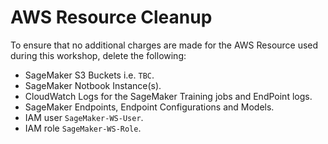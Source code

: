 # AWS Resource Cleanup
To ensure that no additional charges are made for the AWS Resource used during this workshop, delete the following:
- SageMaker S3 Buckets i.e. `TBC`.
- SageMaker Notbook Instance(s).
- CloudWatch Logs for the SageMaker Training jobs and EndPoint logs.
- SageMaker Endpoints, Endpoint Configurations and Models.
- IAM user `SageMaker-WS-User`.
- IAM role `SageMaker-WS-Role`.